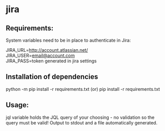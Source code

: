 # jira

## Requirements:
System variables need to be in place to authenticate in Jira:

JIRA_URL=http://account.atlassian.net/<br>
JIRA_USER=email@account.com<br>
JIRA_PASS=token generated in jira settings<br>

## Installation of dependencies
python -m pip install -r requirements.txt
(or) pip install -r requirements.txt

## Usage:
jql variable holds the JQL query of your choosing - no validation so the query must be valid!
Output to stdout and a file automatically generated.
